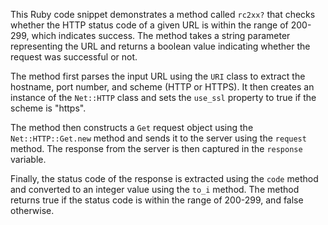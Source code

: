 
This Ruby code snippet demonstrates a method called `rc2xx?` that checks whether the HTTP status code of a given URL is within the range of 200-299, which indicates success. The method takes a string parameter representing the URL and returns a boolean value indicating whether the request was successful or not.

The method first parses the input URL using the `URI` class to extract the hostname, port number, and scheme (HTTP or HTTPS). It then creates an instance of the `Net::HTTP` class and sets the `use_ssl` property to true if the scheme is "https".

The method then constructs a `Get` request object using the `Net::HTTP::Get.new` method and sends it to the server using the `request` method. The response from the server is then captured in the `response` variable.

Finally, the status code of the response is extracted using the `code` method and converted to an integer value using the `to_i` method. The method returns true if the status code is within the range of 200-299, and false otherwise.